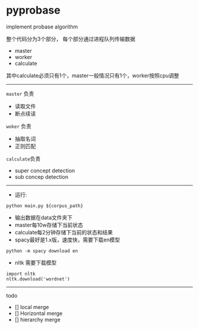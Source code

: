# pyprobase
implement probase algorithm


整个代码分为3个部分， 每个部分通过进程队列传输数据
- master
- worker
- calculate

其中calculate必须只有1个，master一般情况只有1个，worker按照cpu调整

---

`master` 负责
- 读取文件
- 断点续读

`woker` 负责
- 抽取名词
- 正则匹配

`calculate`负责
- super concept detection
- sub concep detection

---
- 运行:
```
python main.py ${corpus_path}
```
- 输出数据在data文件夹下
- master每10w存储下当前状态
- calculate每2分钟存储下当前的状态和结果
- spacy最好是1.x版，速度快，需要下载en模型
```
python -m spacy download en
```
- nltk 需要下载模型
```
import nltk
nltk.download('wordnet')
```

---
todo
- [] local merge
- [] Horizontal merge
- [] hierarchy merge